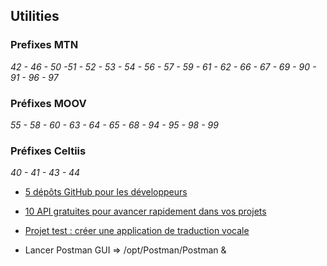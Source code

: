 ## Utilities

### Prefixes MTN
*42 - 46 - 50 -51 - 52 - 53 - 54 - 56 - 57 - 59 - 61 - 62 - 66 - 67 - 69 - 90 - 91 - 96 - 97*

### Préfixes MOOV 
*55 - 58 - 60 - 63 - 64 - 65 - 68 - 94 - 95 - 98 - 99*

### Préfixes Celtiis
*40 - 41 - 43 - 44*

- [5 dépôts GitHub pour les développeurs](https://www.linkedin.com/posts/achille-mbougueng-6271a11b_top-5-d%C3%A9p%C3%B4ts-github-pour-les-d%C3%A9veloppeurs-activity-7244607485934727168-OU4L/?utm_source=share&utm_medium=member_android)

- [10 API gratuites pour avancer rapidement dans vos projets](https://www.linkedin.com/posts/achille-mbougueng-6271a11b_10-api-gratuites-pour-avancer-rapidement-activity-7239903419228991489-Nx-R/?utm_source=share&utm_medium=member_android)

- [Projet test : créer une application de traduction vocale](https://learn.microsoft.com/fr-fr/training/modules/challenge-project-build-speech-translator-app/?WT.mc_id=studentamb_372907)

- Lancer Postman GUI => /opt/Postman/Postman &